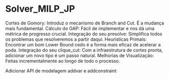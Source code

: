 # Solver_MILP_JP

Cortes de Gomory: Introduz o mecanismo de Branch and Cut. É a mudança mais fundamental.
Cálculo do GAP: Fácil de implementar e nos dá uma métrica de progresso crucial.
Integração do seu presolve: Simplifica todos os problemas que resolveremos a partir daqui.
Heurísticas Primais: Encontrar um bom Lower Bound cedo é a forma mais eficaz de acelerar a poda.
Integração do seu clique_cut: Com a infraestrutura de cortes pronta, adicionar um novo tipo é um passo natural.
Melhorias de Visualização: Feitas incrementalmente ao longo de todo o processo.

Adicionar API de modelagem addvar e addconstraint